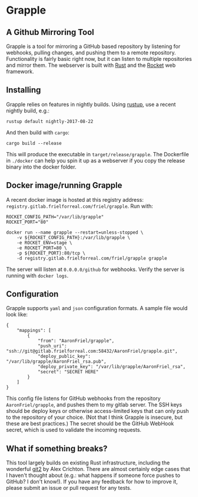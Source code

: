 # Grapple

## A Github Mirroring Tool

Grapple is a tool for mirroring a GitHub based repository by listening for webhooks, pulling changes, and pushing them to a remote repository. Functionality is fairly basic right now, but it can listen to multiple repositories and mirror them. The webserver is built with [Rust](https://www.rust-lang.org/) and the [Rocket](https://rocket.rs) web framework.

## Installing

Grapple relies on features in nightly builds. Using [rustup](https://www.rustup.rs/), use a recent nightly build, e.g.:

```
rustup default nightly-2017-08-22
```

And then build with `cargo`:

```
cargo build --release
```

This will produce the executable in `target/release/grapple`. The Dockerfile in `./docker` can help you spin it up as a webserver if you copy the release binary into the docker folder.

## Docker image/running Grapple

A recent docker image is hosted at this registry address:
`registry.gitlab.frielforreal.com/friel/grapple`. Run with:

```
ROCKET_CONFIG_PATH="/var/lib/grapple"
ROCKET_PORT="80"

docker run --name grapple --restart=unless-stopped \
    -v ${ROCKET_CONFIG_PATH}:/var/lib/grapple \
    -e ROCKET_ENV=stage \
    -e ROCKET_PORT=80 \
    -p ${ROCKET_PORT}:80/tcp \
    -d registry.gitlab.frielforreal.com/friel/grapple grapple
```

The server will listen at `0.0.0.0/github` for webhooks. Verify the server is running with `docker logs`.

## Configuration

Grapple supports `yaml` and `json` configuration formats. A sample file would look like:

```
{
    "mappings": [
        {
            "from": "AaronFriel/grapple",
            "push_uri": "ssh://git@gitlab.frielforreal.com:58432/AaronFriel/grapple.git",
            "deploy_public_key": "/var/lib/grapple/AaronFriel_rsa.pub",
            "deploy_private_key": "/var/lib/grapple/AaronFriel_rsa",
            "secret": "SECRET HERE"
        }
    ]
}
```

This config file listens for GitHub webhooks from the repository `AaronFriel/grapple`, and pushes them to my gitlab server. The SSH keys should be deploy keys or otherwise access-limited keys that can only push to the repository of your choice. (Not that I think Grapple is insecure, but these are best practices.) The secret should be the GitHub WebHook secret, which is used to validate the incoming requests.

## What if something breaks?

This tool largely builds on existing Rust infrastructure, including the wonderful [git2](https://github.com/alexcrichton/git2-rs) by Alex Crichton. There are almost certainly edge cases that I haven't thought about (e.g.: what happens if someone force pushes to GitHub? I don't know!). If you have any feedback for how to improve it, please submit an issue or pull request for any tests.